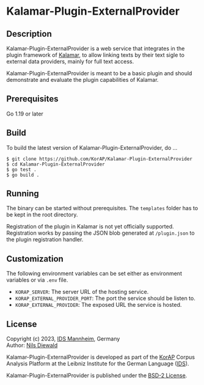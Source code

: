 # Kalamar-Plugin-ExternalProvider

## Description

Kalamar-Plugin-ExternalProvider is a web service that integrates in the plugin framework of
[Kalamar](https://github.com/KorAP/Kalamar), to allow linking texts by their text sigle
to external data providers, mainly for full text access.

Kalamar-Plugin-ExternalProvider is meant to be a basic plugin and should
demonstrate and evaluate the plugin capabilities of Kalamar.

## Prerequisites

Go 1.19 or later

## Build

To build the latest version of Kalamar-Plugin-ExternalProvider, do ...

```shell
$ git clone https://github.com/KorAP/Kalamar-Plugin-ExternalProvider
$ cd Kalamar-Plugin-ExternalProvider
$ go test .
$ go build .
```

## Running

The binary can be started without prerequisites. The `templates` folder has to be kept in the root directory.

Registration of the plugin in Kalamar is not yet officially supported.
Registration works by passing the JSON blob generated at `/plugin.json`
to the plugin registration handler.

## Customization

The following environment variables can be set either as environment variables
or via `.env` file.

- `KORAP_SERVER`: The server URL of the hosting service.
- `KORAP_EXTERNAL_PROVIDER_PORT`: The port the service should be listen to.
- `KORAP_EXTERNAL_PROVIDER`: The exposed URL the service is hosted.

## License

Copyright (c) 2023, [IDS Mannheim](https://www.ids-mannheim.de/), Germany<br>
Author: [Nils Diewald](https://www.nils-diewald.de/)

Kalamar-Plugin-ExternalProvider is developed as part of the
[KorAP](https://korap.ids-mannheim.de/) Corpus Analysis Platform
at the Leibniz Institute for the German Language
([IDS](https://www.ids-mannheim.de/)).

Kalamar-Plugin-ExternalProvider is published under the
[BSD-2 License](https://raw.githubusercontent.com/KorAP/Kalamar-Plugin-ExternalProvider/master/LICENSE).
